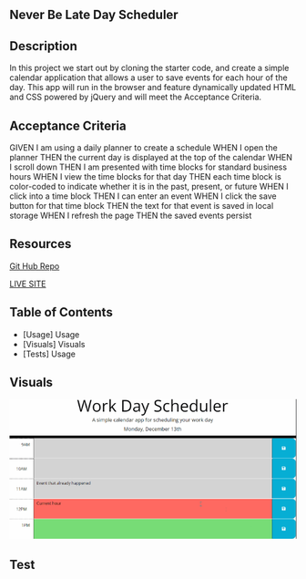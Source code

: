 ## Never Be Late Day Scheduler
## Description
In this project we start out by cloning the starter code, and create a simple calendar application that allows a user to save events for each hour of the day. This app will run in the browser and feature dynamically updated HTML and CSS powered by jQuery and will meet the Acceptance Criteria. 

## Acceptance Criteria 
GIVEN I am using a daily planner to create a schedule
WHEN I open the planner
THEN the current day is displayed at the top of the calendar
WHEN I scroll down
THEN I am presented with time blocks for standard business hours
WHEN I view the time blocks for that day
THEN each time block is color-coded to indicate whether it is in the past, present, or future
WHEN I click into a time block
THEN I can enter an event
WHEN I click the save button for that time block
THEN the text for that event is saved in local storage
WHEN I refresh the page
THEN the saved events persist

## Resources
[Git Hub Repo]()

[LIVE SITE]()

## Table of Contents

- [Usage] Usage
- [Visuals] Visuals
- [Tests] Usage

## Visuals
![Schedule image](./Images/scheulephoto.png)

## Test